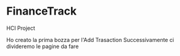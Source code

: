 # FinanceTrack
HCI Project 

Ho creato la prima bozza per l'Add Trasaction 
Successivamente ci divideremo le pagine da fare
